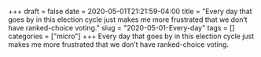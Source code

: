 +++draft = falsedate = 2020-05-01T21:21:59-04:00title = "Every day that goes by in this election cycle just makes me more frustrated that we don’t have ranked-choice voting."slug = "2020-05-01-Every-day"tags = []categories = ["micro"]+++Every day that goes by in this election cycle just makes me more frustrated that we don’t have ranked-choice voting.